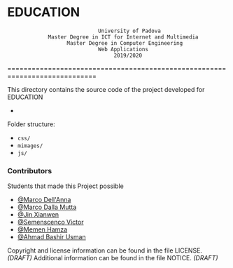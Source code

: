﻿# EDUCATION

                                 University of Padova
                 Master Degree in ICT for Internet and Multimedia 
                       Master Degree in Computer Engineering
                                 Web Applications 
                                      2019/2020


============================================================================

This directory contains the source code of the project developed for EDUCATION

 - 

Folder structure:

* `css/`
* `mimages/`
* `js/`







### Contributors
Students that made this Project possible
 - [@Marco Dell'Anna ](https://bitbucket.org/%7Bd8df9b14-ec57-443e-ba56-802d4f5483c9%7D/)
 - [@Marco Dalla Mutta](https://bitbucket.org/%7Bf5e243b3-d5ce-4baf-aa57-1f6a7bd87650%7D/)
 - [@Jin Xianwen](https://bitbucket.org/%7Bdd398f8c-f491-4e3f-ba61-0ebed3bb2845%7D/)
 - [@Semenscenco Victor](https://bitbucket.org/%7Bdd4c42d8-0e76-4c93-adda-11149e82ee40%7D/)
 - [@Memen Hamza](ll)
 - [@Ahmad Bashir Usman](https://bitbucket.org/%7Bd6a6bf8a-962e-4161-ab75-07c273cb7b16%7D/)







Copyright and license information can be found in the file LICENSE.  *(DRAFT)*
Additional information can be found in the file NOTICE. *(DRAFT)*





